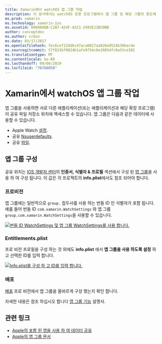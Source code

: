 ```yaml
---
title: Xamarin에서 watchOS 앱 그룹 작업
description: 이 문서에서는 watchOS 응용 프로그램에서 앱 그룹 및 해당 그룹의 용도에 대해 설명 합니다. 앱 그룹, 프로 비전 요구 사항, info.plist 고려 사항 및 배포를 구성 하는 방법을 설명 합니다.
ms.prod: xamarin
ms.technology: xamarin-ios
ms.assetid: 6968606B-C287-424F-A321-2492E12BC0BB
author: conceptdev
ms.author: crdun
ms.date: 03/17/2017
ms.openlocfilehash: fec6cef22ddbc47aca0027aa026e0524b38bec4e
ms.sourcegitcommit: 57f815bf0024b1afe9754c0e28054fc0a53ce302
ms.translationtype: MT
ms.contentlocale: ko-KR
ms.lasthandoff: 09/06/2019
ms.locfileid: "70768058"
---
```

# <a name="working-with-watchos-app-groups-in-xamarin"></a>Xamarin에서 watchOS 앱 그룹 작업

앱 그룹을 사용하면 서로 다른 애플리케이션(또는 애플리케이션과 해당 확장 프로그램)이 공유 파일 저장소 위치에 액세스할 수 있습니다. 앱 그룹은 다음과 같은 데이터에 사용할 수 있습니다.

- Apple Watch [설정](~/ios/watchos/app-fundamentals/settings.md).
- 공유 [Nsuserdefaults](~/ios/watchos/app-fundamentals/parent-app.md#nsuserdefaults).
- 공유 [파일](~/ios/watchos/app-fundamentals/parent-app.md#files).

## <a name="configure-an-app-group"></a>앱 그룹 구성

공유 위치는 [IOS 개발자 센터](https://developer.apple.com/devcenter/ios/)의 **인증서, 식별자 & 프로필** 섹션에서 구성 된 [앱 그룹](https://developer.apple.com/library/ios/documentation/Miscellaneous/Reference/EntitlementKeyReference/Chapters/EnablingAppSandbox.html#//apple_ref/doc/uid/TP40011195-CH4-SW19)을 사용 하 여 구성 됩니다. 이 값은 각 프로젝트의 **info.plist**에서도 참조 되어야 합니다.

### <a name="provisioning"></a>프로비전

앱 그룹에는 일반적으로 `group.` 접두사를 사용 하는 번들 ID 인 식별자가 포함 됩니다. 예를 들어 번들 ID `com.xamarin.WatchSettings` 와 앱 그룹 `group.com.xamarin.WatchSettings`을 사용할 수 있습니다.

[![](app-groups-images/app-group-sml.png "번들 ID WatchSettings 및 앱 그룹 WatchSettings를 사용 합니다.")](app-groups-images/app-group.png#lightbox)

### <a name="entitlementsplist"></a>Entitlements.plist

프로 비전 프로필을 구성 하는 것 외에도 **info.plist** 에서 **앱 그룹을 사용 하도록 설정** 하 고 선택한 ID를 입력 합니다.

[![](app-groups-images/entitlements-sml.png "Info.plist를 구성 하 고 ID를 입력 합니다.")](app-groups-images/entitlements.png#lightbox)

### <a name="deployment"></a>배포

[배포](~/ios/watchos/deploy-test/index.md#App_Groups) 프로 비전에서 앱 그룹을 올바르게 구성 했는지 확인 합니다.

자세한 내용은 참조 하십시오 합니다 [앱 그룹 기능](~/ios/deploy-test/provisioning/capabilities/app-groups-capabilities.md) 설명서.

## <a name="related-links"></a>관련 링크

- [Apple의 포함 된 앱을 사용 하 여 데이터 공유](https://developer.apple.com/library/ios/documentation/General/Conceptual/ExtensibilityPG/ExtensionScenarios.html)
- [Apple의 앱 그룹 문서](https://developer.apple.com/library/ios/documentation/Miscellaneous/Reference/EntitlementKeyReference/Chapters/EnablingAppSandbox.html#//apple_ref/doc/uid/TP40011195-CH4-SW19)
